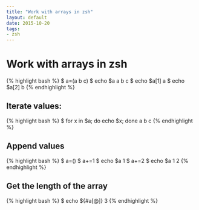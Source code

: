 ```yaml
---
title: "Work with arrays in zsh"
layout: default
date: 2015-10-20
tags:
- zsh
---
```


# Work with arrays in zsh

{% highlight bash %}
$ a=(a b c)
$ echo $a
a b c
$ echo $a[1]
a
$ echo $a[2]
b
{% endhighlight %}

## Iterate values:

{% highlight bash %}
$ for x in $a; do echo $x; done
a
b
c
{% endhighlight %}

## Append values

{% highlight bash %}
$ a=()
$ a+=1
$ echo $a
1
$ a+=2
$ echo $a
1 2
{% endhighlight %}

## Get the length of the array

{% highlight bash %}
$ echo ${#a[@]}
3
{% endhighlight %}
